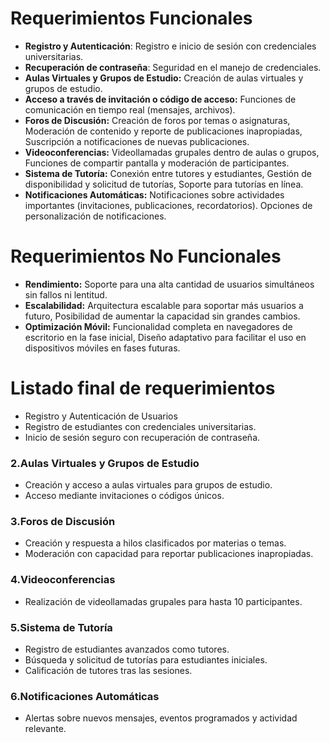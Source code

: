 # Requerimientos Funcionales
- **Registro y Autenticación**: Registro e inicio de sesión con credenciales universitarias.
- **Recuperación de contraseña**: Seguridad en el manejo de credenciales.
- **Aulas Virtuales y Grupos de Estudio:** Creación de aulas virtuales y grupos de estudio.
- **Acceso a través de invitación o código de acceso:** Funciones de comunicación en tiempo real (mensajes, archivos).
- **Foros de Discusión:** Creación de foros por temas o asignaturas, Moderación de contenido y reporte de publicaciones inapropiadas, Suscripción a notificaciones de nuevas publicaciones.
- **Videoconferencias:** Videollamadas grupales dentro de aulas o grupos, Funciones de compartir pantalla y moderación de participantes.
- **Sistema de Tutoría:** Conexión entre tutores y estudiantes, Gestión de disponibilidad y solicitud de tutorías, Soporte para tutorías en línea.
- **Notificaciones Automáticas:** Notificaciones sobre actividades importantes (invitaciones, publicaciones, recordatorios).
Opciones de personalización de notificaciones.
# Requerimientos No Funcionales
- **Rendimiento:** Soporte para una alta cantidad de usuarios simultáneos sin fallos ni lentitud.
- **Escalabilidad:**  Arquitectura escalable para soportar más usuarios a futuro, Posibilidad de aumentar la capacidad sin grandes cambios.
- **Optimización Móvil:** Funcionalidad completa en navegadores de escritorio en la fase inicial, Diseño adaptativo para facilitar el uso en dispositivos móviles en fases futuras.

# Listado final de requerimientos 
- Registro y Autenticación de Usuarios
- Registro de estudiantes con credenciales universitarias.
- Inicio de sesión seguro con recuperación de contraseña.

### 2.Aulas Virtuales y Grupos de Estudio
- Creación y acceso a aulas virtuales para grupos de estudio.
- Acceso mediante invitaciones o códigos únicos.

### 3.Foros de Discusión
- Creación y respuesta a hilos clasificados por materias o temas.
- Moderación con capacidad para reportar publicaciones inapropiadas.

### 4.Videoconferencias
- Realización de videollamadas grupales para hasta 10 participantes.

 ### 5.Sistema de Tutoría
- Registro de estudiantes avanzados como tutores.
- Búsqueda y solicitud de tutorías para estudiantes iniciales.
- Calificación de tutores tras las sesiones.

 ### 6.Notificaciones Automáticas
- Alertas sobre nuevos mensajes, eventos programados y actividad relevante.
